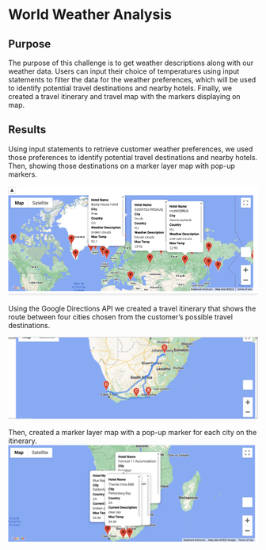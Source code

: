 # World Weather Analysis

## Purpose

The purpose of this challenge is to get weather descriptions along with our weather data. Users can input their choice of temperatures using input statements to filter the data for the weather preferences, which will be used to identify potential travel destinations and nearby hotels. Finally, we created a travel itinerary and travel map with the markers displaying on map.

## Results

Using input statements to retrieve customer weather preferences, we used those preferences to identify potential travel destinations and nearby hotels. Then, showing those destinations on a marker layer map with pop-up markers.

![](/vacation_search/WeatherPy_vacation_map.png)

Using the Google Directions API we created a travel itinerary that shows the route between four cities chosen from the customer’s possible travel destinations.

![](/vacation_itinerary/WeatherPy_travel_map.png)

Then, created a marker layer map with a pop-up marker for each city on the itinerary.
![](/vacation_itinerary/WeatherPy_travel_map_markers.png)
